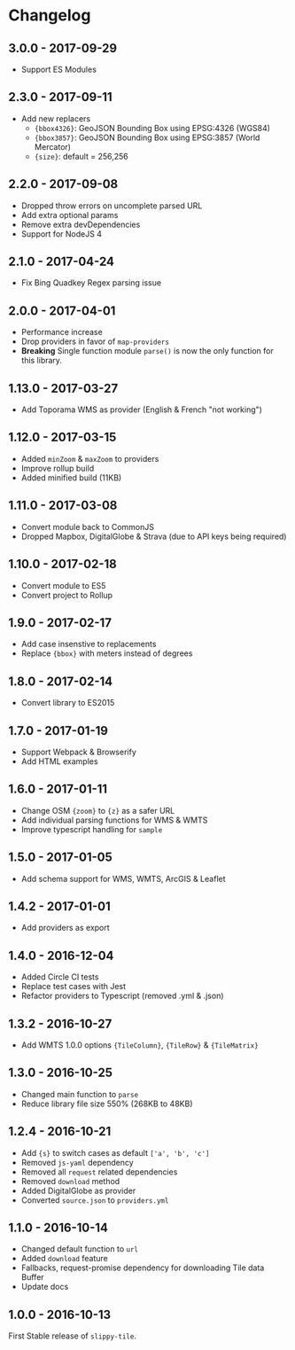 
# Changelog

## 3.0.0 - 2017-09-29

- Support ES Modules

## 2.3.0 - 2017-09-11

- Add new replacers
  - `{bbox4326}`: GeoJSON Bounding Box using EPSG:4326 (WGS84)
  - `{bbox3857}`: GeoJSON Bounding Box using EPSG:3857 (World Mercator)
  - `{size}`: default = 256,256

## 2.2.0 - 2017-09-08

- Dropped throw errors on uncomplete parsed URL
- Add extra optional params
- Remove extra devDependencies
- Support for NodeJS 4

## 2.1.0 - 2017-04-24

- Fix Bing Quadkey Regex parsing issue

## 2.0.0 - 2017-04-01

- Performance increase
- Drop providers in favor of `map-providers`
- **Breaking** Single function module `parse()` is now the only function for this library.

## 1.13.0 - 2017-03-27

- Add Toporama WMS as provider (English & French "not working")

## 1.12.0 - 2017-03-15

- Added `minZoom` & `maxZoom` to providers
- Improve rollup build
- Added minified build (11KB)

## 1.11.0 - 2017-03-08

- Convert module back to CommonJS
- Dropped Mapbox, DigitalGlobe & Strava (due to API keys being required)

## 1.10.0 - 2017-02-18

- Convert module to ES5
- Convert project to Rollup

## 1.9.0 - 2017-02-17

- Add case insenstive to replacements
- Replace `{bbox}` with meters instead of degrees

## 1.8.0 - 2017-02-14

- Convert library to ES2015

## 1.7.0 - 2017-01-19

- Support Webpack & Browserify
- Add HTML examples

## 1.6.0 - 2017-01-11

- Change OSM `{zoom}` to `{z}` as a safer URL
- Add individual parsing functions for WMS & WMTS
- Improve typescript handling for `sample`

## 1.5.0 - 2017-01-05

- Add schema support for WMS, WMTS, ArcGIS & Leaflet

## 1.4.2 - 2017-01-01

- Add providers as export

## 1.4.0 - 2016-12-04

- Added Circle CI tests
- Replace test cases with Jest
- Refactor providers to Typescript (removed .yml & .json)

## 1.3.2 - 2016-10-27

- Add WMTS 1.0.0 options `{TileColumn}`, `{TileRow}` & `{TileMatrix}`

## 1.3.0 - 2016-10-25

- Changed main function to `parse`
- Reduce library file size 550% (268KB to 48KB)

## 1.2.4 - 2016-10-21

- Add `{s}` to switch cases as default `['a', 'b', 'c']`
- Removed `js-yaml` dependency
- Removed all `request` related dependencies
- Removed `download` method
- Added DigitalGlobe as provider
- Converted `source.json` to `providers.yml`

## 1.1.0 - 2016-10-14

- Changed default function to `url`
- Added `download` feature
- Fallbacks, request-promise dependency for downloading Tile data Buffer
- Update docs

## 1.0.0 - 2016-10-13

First Stable release of `slippy-tile`.
